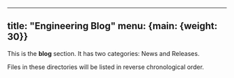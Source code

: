 
---
title: "Engineering Blog"
menu: {main: {weight: 30}}
---

This is the **blog** section. It has two categories: News and Releases.

Files in these directories will be listed in reverse chronological order.
